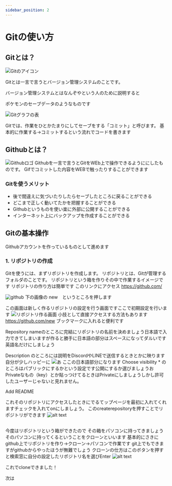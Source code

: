 ```yaml
---
sidebar_position: 2
---
```


# Gitの使い方

## Gitとは？

![Gitのアイコン](./Git-Logo.png)

Gitとは一言で言うとバージョン管理システムのことです。

バージョン管理システムとはなんぞやという人のために説明すると

ポケモンのセーブデータのようなものです

![Gitグラフの表](image.png)

Gitでは、作業をひとかたまりにしてセーブをする「コミット」と呼びます。
基本的に作業する→コミットするという流れでコードを書きます
## Githubとは？

![Githubロゴ](image-2.png)
Githubを一言で言うとGitをWEb上で操作できるようににしたものです。
Gifでコミットした内容をWEBで触ったりすることができます



### Gitを使うメリット
- 後で間違えに気づいたりしたらセーブしたところに戻ることができる
- どこまで正しく動いてたかを把握することができる
- Githubというものを使い楽に外部に公開することができる
- インターネット上にバックアップを作成することができる
## Gitの基本操作
Githubアカウントを作っているものとして進めます

### 1. リポジトリの作成
Gitを使うには、まずリポジトリを作成します。
リポジトリとは、Gitが管理するフォルダのことです。
リポジトリという箱を作りその中で作業するイメージです
リポジトリの作り方は簡単です
このリンクにアクセス
    https://github.com/

![github](image-3.png)
 下の画像の new　というところを押します


この画面は新しく作るリポジトリの設定を行う画面ですここで初期設定を行います
![リポジトリ作る画面](image-4.png)
小技として直接アクセスする方法もあります
https://github.com/new
ブックマークに入れると便利です

 Repository nameのところに完結にリポジトリの名前を決めましょう日本語で入力できてしまいますが作ると勝手に日本語の部分はスペースになってダルいです英語名だけにしましょう

Description
のところには説明をDiscordやLINEで送信するときとかに映ります自分が少しハッピーに
![あ](image-5.png)
ここの日本語部分になります
Choose visibility *
のところはパブリックにするかという設定です公開にするか選びましょうお
Privateなもの（key）とか貼っつけてるときはPrivateにしましょうしかし許可したユーザーじゃないと見れません。

Add README

これそのリポジトリにアクセスしたときにでるてップページを最初に入れてくれますチェックを入れてonにしましょう。
このcreaterepositoryを押すことでリポジトリができます
![alt text](image-6.png)

##
今度はリポジトリという箱ができたので
その箱をパソコンに持ってきましょう
そのパソコンに持ってくるということをクローンといいます
基本的にさきにgithub上でリポジトリを作り→クローン→パソコンで作業です
git上でもできますがgithubからやったほうが無難でしょう
クローンの仕方はこのボタンを押すと検索窓に自分の設定したリポジトリ名を選びEnter
![alt text](image-7.png)

これでcloneできました！

次は